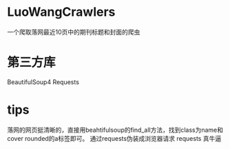 # LuoWangCrawlers

一个爬取落网最近10页中的期刊标题和封面的爬虫

# 第三方库
BeautifulSoup4
Requests

# tips
落网的网页挺清晰的，直接用beahtifulsoup的find_all方法，找到class为name和cover rounded的a标签即可。
通过requests伪装成浏览器请求
requests 真牛逼
